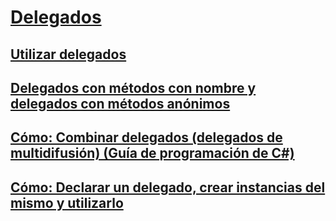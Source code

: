 # [Delegados](index.md)
## [Utilizar delegados](using-delegates.md)
## [Delegados con métodos con nombre y delegados con métodos anónimos](delegates-with-named-vs-anonymous-methods.md)
## [Cómo: Combinar delegados (delegados de multidifusión) (Guía de programación de C#)](how-to-combine-delegates-multicast-delegates.md)
## [Cómo: Declarar un delegado, crear instancias del mismo y utilizarlo](how-to-declare-instantiate-and-use-a-delegate.md)
